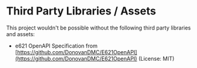 # Third Party Libraries / Assets

This project wouldn't be possible without the following third party libraries and assets:

- e621 OpenAPI Specification from [https://github.com/DonovanDMC/E621OpenAPI](https://github.com/DonovanDMC/E621OpenAPI) (License: MIT)